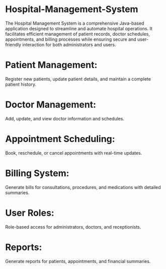 # Hospital-Management-System
The Hospital Management System is a comprehensive Java-based application designed to streamline and automate hospital operations. It facilitates efficient management of patient records, doctor schedules, appointments, and billing processes while ensuring secure and user-friendly interaction for both administrators and users.


# Patient Management:
Register new patients, update patient details, and maintain a complete patient history.

# Doctor Management:
Add, update, and view doctor information and schedules.

# Appointment Scheduling:
Book, reschedule, or cancel appointments with real-time updates.

# Billing System:
Generate bills for consultations, procedures, and medications with detailed summaries.

# User Roles:
Role-based access for administrators, doctors, and receptionists.

# Reports:
Generate reports for patients, appointments, and financial summaries.
